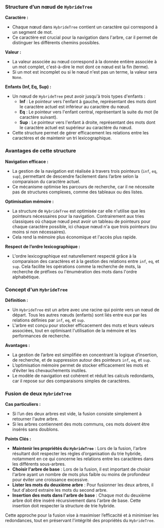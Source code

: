 ### Structure d’un nœud de `HybrideTree`

**Caractère :**
- Chaque nœud dans `HybrideTree` contient un caractère qui correspond à un segment de mot.
- Ce caractère est crucial pour la navigation dans l'arbre, car il permet de distinguer les différents chemins possibles.

**Valeur :**
- La valeur associée au nœud correspond à la donnée entière associée à un mot complet, c'est-à-dire le mot dont ce nœud est la fin (terme).
- Si un mot est incomplet ou si le nœud n'est pas un terme, la valeur sera `None`.

**Enfants (Inf, Eq, Sup) :**
- Un nœud de `HybrideTree` peut avoir jusqu'à trois types d'enfants :
  - **Inf** : Le pointeur vers l'enfant à gauche, représentant des mots dont le caractère actuel est inférieur au caractère du nœud.
  - **Eq** : Le pointeur vers l'enfant central, représentant la suite du mot (le caractère suivant).
  - **Sup** : Le pointeur vers l'enfant à droite, représentant des mots dont le caractère actuel est supérieur au caractère du nœud.
- Cette structure permet de gérer efficacement les relations entre les caractères et de maintenir un tri lexicographique.

### Avantages de cette structure

**Navigation efficace :**
- La gestion de la navigation est réalisée à travers trois pointeurs (`inf`, `eq`, `sup`), permettant de descendre facilement dans l’arbre selon la comparaison du caractère actuel.
- Ce mécanisme optimise les parcours de recherche, car il ne nécessite pas de structures complexes, comme des tableaux ou des listes.

**Optimisation mémoire :**
- La structure de `HybrideTree` est optimisée car elle n'utilise que les pointeurs nécessaires pour la navigation. Contrairement aux tries classiques où chaque nœud peut avoir un tableau de pointeurs pour chaque caractère possible, ici chaque nœud n'a que trois pointeurs (ou moins si non nécessaires).
- Cela rend la mémoire plus économique et l'accès plus rapide.

**Respect de l’ordre lexicographique :**
- L'ordre lexicographique est naturellement respecté grâce à la comparaison des caractères et à la gestion des relations entre `inf`, `eq`, et `sup`. Cela facilite les opérations comme la recherche de mots, la recherche de préfixes ou l'énumération des mots dans l'ordre alphabétique.

### Concept d'un `HybrideTree`

**Définition :**
- Un `HybrideTree` est un arbre avec une racine qui pointe vers un nœud de départ. Tous les autres nœuds (enfants) sont liés entre eux par les relations définies par `inf`, `eq`, et `sup`.
- L'arbre est conçu pour stocker efficacement des mots et leurs valeurs associées, tout en optimisant l'utilisation de la mémoire et les performances de recherche.

**Avantages :**
- La gestion de l’arbre est simplifiée en concentrant la logique d’insertion, de recherche, et de suppression autour des pointeurs `inf`, `eq`, et `sup`.
- L’optimisation mémoire permet de stocker efficacement les mots et d’éviter les chevauchements inutiles.
- Le modèle de navigation est cohérent et réduit les calculs redondants, car il repose sur des comparaisons simples de caractères.

### Fusion de deux `HybrideTree`

**Cas particuliers :**
- Si l’un des deux arbres est vide, la fusion consiste simplement à retourner l'autre arbre.
- Si les arbres contiennent des mots communs, ces mots doivent être insérés sans doublons.

**Points Clés :**
- **Maintenir les propriétés du `HybrideTree`** : Lors de la fusion, l'arbre résultant doit respecter les règles d’organisation du trie hybride, notamment en ce qui concerne les relations entre les caractères dans les différents sous-arbres.
- **Choisir l'arbre de base** : Lors de la fusion, il est important de choisir l'arbre ayant un nombre de mots plus faible ou moins de profondeur pour éviter une croissance excessive.
- **Lister les mots du deuxième arbre** : Pour fusionner les deux arbres, il faut d'abord extraire les mots du second arbre.
- **Insertion des mots dans l'arbre de base** : Chaque mot du deuxième arbre doit être inséré récursivement dans l'arbre de base. Cette insertion doit respecter la structure de trie hybride.

Cette approche pour la fusion vise à maximiser l’efficacité et à minimiser les redondances, tout en préservant l'intégrité des propriétés du `HybrideTree`.